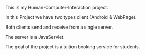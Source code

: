 This is my Human-Computer-Interaction project.

In this Project we have two types client (Android & WebPage).

Both clients send and receive from a single server.

The server is a JavaServlet.

The goal of the project is a tuition booking service for students.